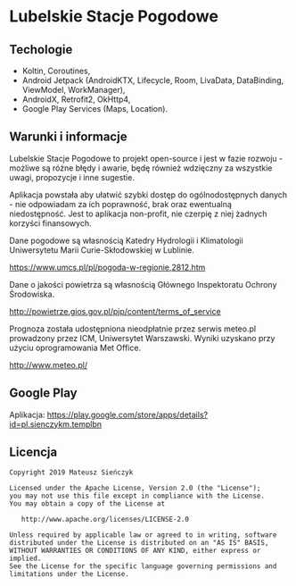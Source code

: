 # Lubelskie Stacje Pogodowe

## Techologie

- Koltin, Coroutines,
- Android Jetpack (AndroidKTX, Lifecycle, Room, LivaData, DataBinding, ViewModel, WorkManager),
- AndroidX, Retrofit2, OkHttp4,
- Google Play Services (Maps, Location).

## Warunki i informacje

Lubelskie Stacje Pogodowe to projekt open-source i jest w fazie rozwoju - możliwe są różne błędy i awarie, będę również wdzięczny za wszystkie uwagi, propozycje i inne sugestie.

Aplikacja powstała aby ułatwić szybki dostęp do ogólnodostępnych danych - nie odpowiadam za ich poprawność, brak oraz ewentualną niedostępność. Jest to aplikacja non-profit, nie czerpię z niej żadnych korzyści finansowych.

Dane pogodowe są własnością Katedry Hydrologii i Klimatologii Uniwersytetu Marii Curie-Skłodowskiej w Lublinie.

https://www.umcs.pl/pl/pogoda-w-regionie,2812.htm

Dane o jakości powietrza są własnością Głównego Inspektoratu Ochrony Środowiska.

http://powietrze.gios.gov.pl/pjp/content/terms_of_service

Prognoza została udostępniona nieodpłatnie przez serwis meteo.pl prowadzony przez ICM, Uniwersytet Warszawski. Wyniki uzyskano przy użyciu oprogramowania Met Office.

http://www.meteo.pl/

## Google Play

Aplikacja: https://play.google.com/store/apps/details?id=pl.sienczykm.templbn

Licencja
--------

    Copyright 2019 Mateusz Sieńczyk

    Licensed under the Apache License, Version 2.0 (the "License");
    you may not use this file except in compliance with the License.
    You may obtain a copy of the License at

       http://www.apache.org/licenses/LICENSE-2.0

    Unless required by applicable law or agreed to in writing, software
    distributed under the License is distributed on an "AS IS" BASIS,
    WITHOUT WARRANTIES OR CONDITIONS OF ANY KIND, either express or implied.
    See the License for the specific language governing permissions and
    limitations under the License.
